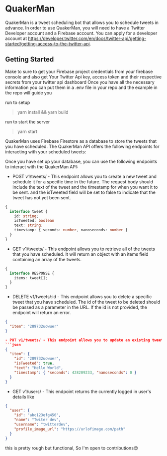 # QuakerMan
QuakerMan is a tweet scheduling bot that allows you to schedule tweets in advance. In order to use QuakerMan, you will need to have a Twitter Developer account and a Firebase account. You can apply for a developer account at https://developer.twitter.com/en/docs/twitter-api/getting-started/getting-access-to-the-twitter-api.

## Getting Started
Make to sure to get your Firebase project credentials from your firebase console and also get Your Twitter Api key, access token and their respective secrets from your twitter api dashboard
Once you have all the necessary information you can put them in a .env file in your repo and the example in the repo will guide you

run to setup
> yarn install && yarn build

run to start the server
> yarn start

QuakerMan uses Firebase Firestore as a database to store the tweets that you have scheduled. The QuakerMan API offers the following endpoints for interacting with your scheduled tweets:

Once you have set up your database, you can use the following endpoints to interact with the QuakerMan API:

- POST v1/tweets/ - This endpoint allows you to create a new tweet and schedule it for a specific time in the future. The request body should include the text of the tweet and the timestamp for when you want it to be sent. and the isTweeted field will be set to false to indicate that the tweet has not yet been sent.
```typescript
{
  interface tweet {
    id: string;
    isTweeted: boolean
    text: string;
    timestamp: { seconds: number, nanoseconds: number }
  }
}
```

- GET v1/tweets/ - This endpoint allows you to retrieve all of the tweets that you have scheduled. It will return an object with an items field containing an array of the tweets.
```typescript
{
  interface RESPONSE {
    items: tweet[];
  }
}
```

- DELETE v1/tweets/:id - This endpoint allows you to delete a specific tweet that you have scheduled. The id of the tweet to be deleted should be passed as a parameter in the URL. If the id is not provided, the endpoint will return an error.
```json
{
  "item": "289732uowuer"
}

- PUT v1/tweets/ - This endpoint allows you to update an existing tweet that you have scheduled. The request body should include the updated fields for the tweet.
```json
{
  "item": {
    "id": "289732uowuer",
    "isTweeted": true,
    "text": "Hello World",
    "timestamp": { "seconds": 428209233, "nanoseconds": 0 }
  }
}
```

- GET v1/users/ - This endpoint returns the currently logged in user's details like
```json
{
  "user": {
    "id": "abc123efg456",
    "name": "Twiter dev",
    "username": "twitterdev",
    "profile_image_url": "https://urlofimage.com/path"
  }
}
```

this is pretty rough but functional, So I'm open to contributions😊